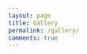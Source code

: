 ```yaml
---
layout: page
title: Gallery
permalink: /gallery/
comments: true
---
```


<script type="text/javascript" src="{{site.baseurl}}/js/instafetch.min.js"></script>

<script type="text/javascript">
  instafetch.init({
    accessToken: '1291703100.4d5894f.aa376b91d5f1485fa494f8e04b6c5973',
    target: 'instafetch',
    numOfPics: 20,
    caption: false
  });
</script>


